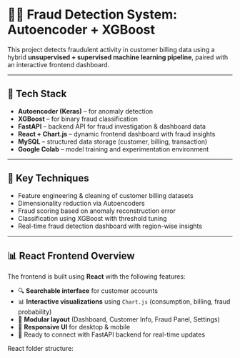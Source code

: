 # 🕵️‍♂️ Fraud Detection System: Autoencoder + XGBoost

This project detects fraudulent activity in customer billing data using a hybrid **unsupervised + supervised machine learning pipeline**, paired with an interactive frontend dashboard.

---

## 🔧 Tech Stack

- **Autoencoder (Keras)** – for anomaly detection
- **XGBoost** – for binary fraud classification
- **FastAPI** – backend API for fraud investigation & dashboard data
- **React + Chart.js** – dynamic frontend dashboard with fraud insights
- **MySQL** – structured data storage (customer, billing, transaction)
- **Google Colab** – model training and experimentation environment

---

## 🧠 Key Techniques

- Feature engineering & cleaning of customer billing datasets
- Dimensionality reduction via Autoencoders
- Fraud scoring based on anomaly reconstruction error
- Classification using XGBoost with threshold tuning
- Real-time fraud detection dashboard with region-wise insights

---

## 📊 React Frontend Overview

The frontend is built using **React** with the following features:

- 🔍 **Searchable interface** for customer accounts
- 📊 **Interactive visualizations** using `Chart.js` (consumption, billing, fraud probability)
- 📁 **Modular layout** (Dashboard, Customer Info, Fraud Panel, Settings)
- 📱 **Responsive UI** for desktop & mobile
- 🔌 Ready to connect with FastAPI backend for real-time updates

React folder structure:

